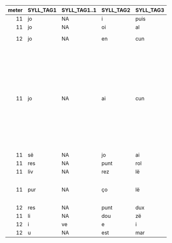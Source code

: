| meter|SYLL_TAG1 |SYLL_TAG1..1 |SYLL_TAG2 |SYLL_TAG3 |SYLL_TAG4 |SYLL_TAG5 |SYLL_TAG6 |SYLL_TAG7 |SYLL_TAG7..1 |SYLL_TAG8 |SYLL_TAG9 |SYLL_TAG10 |SYLL_TAG11 |SYLL_TAG12 |SYLL_TAG13 | NUM_L| COMMENT|
|-----:|:---------|:------------|:---------|:---------|:---------|:---------|:---------|:---------|:------------|:---------|:---------|:----------|:----------|:----------|:----------|-----:|:-------|
|    11|jo        |NA           |i         |puis      |a         |ler       |mais      |i         |NA           |av        |rai       |gua        |rant       |NA         |NA         |   329||
|    11|jo        |NA           |oi        |al        |cor       |ner       |quë       |guai      |NA           |res       |në        |viv        |rat        |NA         |NA         |  2106||
|    12|jo        |NA           |en        |cun       |quis      |e         |es        |co        |ce           |ë         |va        |les        |is         |lon        |de         |  2329|Still one extra syl.|
|    11|jo        |NA           |ai        |cun       |té        |i         |ad        |mais      |NA           |quë       |sept      |li         |we         |es         |NA         |  2757|Pb with _liwees_: graphic form should indicate li.ˈwe.es, in this case the only way to get a wellformed line is to have a 6épC with _jo ai_ -> _j'ai_|
|    11|së        |NA           |jo        |ai        |pa        |renz      |en        |i         |NA           |ad        |nul       |si         |proz       |NA         |NA         |  2903||
|    11|res       |NA           |punt      |rol       |lant      |jo        |i         |puis      |NA           |a         |ler       |mult       |ben        |NA         |NA         |   254||
|    11|liv       |NA           |rez       |lë        |mei       |jo        |en        |fe        |NA           |rai       |la        |jus        |ti         |ce         |NA         |   498||
|    11|pur       |NA           |ço        |lë        |juz       |jo        |a         |pend      |re           |e         |a         |mu         |rir        |NA         |NA         |  3826|_JO_ is here in 4épC, it does not count|
|    12|res       |NA           |punt      |dux       |nei       |mes       |jo        |i         |NA           |rai       |par       |vost       |rë         |dun        |NA         |   246||
|    11|li        |NA           |dou       |zë        |per       |quë       |jo        |a         |NA           |vei       |ë         |lai        |sét        |NA         |NA         |  2408||
|    12|i         |ve           |e         |i         |vo        |rιë       |quë       |jo        |NA           |a         |vei       |ë          |tant       |chers      |NA         |  2404||
|    12|u         |NA           |est       |mar       |si        |lιë       |quë       |jo        |NA           |a         |vei       |ë          |man        |dét        |NA         |  2768||
